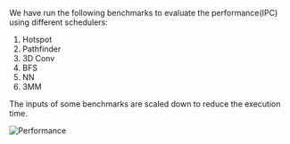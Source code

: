 
We have run the following benchmarks to evaluate the performance(IPC) using different schedulers:
1. Hotspot
2. Pathfinder
3. 3D Conv
4. BFS
5. NN
6. 3MM

The inputs of some benchmarks are scaled down to reduce the execution time.

<img>![Performance](https://github.com/anish-g22/COA-LAB/assets/97083033/b1f2c340-2d5e-46df-b31f-35726528d494)

<!--

## Table Statistics..

**LRR Scheduler**

|                      | Hotspot | Pathfinder | 3D Conv | BFS | NN | 3MM |
| -------- | ------- | ------- | ------- | ------ | ------ | -------- |
| **Without warp sharing** | 2152.852 | 1892 | 38.621 | 97.86 | 159.965 | 93.1011 |
| **With warp sharing** | 2141.581 | 1872.053 | 38.591 | 99.354 | 157.95 | 93.419 |

<br>

**GTO Scheduler**

|                      | Hotspot | Pathfinder | 3D Conv | BFS | NN | 3MM |
| -------- | ------- | ------- | ------- | ------ | ------ | -------- |
| **Without warp sharing** | 2434.57 | 2085.122 | 38.711 | 101.379 | 159.565 | 93.629 |
| **With warp sharing** | 2149.066 | 1876.66 | 38.596 | 101.37 | 161.263 | 93.1584 |

<br>

**KAWS Scheduler**

|                      | Hotspot | Pathfinder | 3D Conv | BFS | NN | 3MM |
| -------- | ------- | ------- | ------- | ------ | ------ | -------- |
| **Without warp sharing** | 2420.56 | 2090.236 | 38.694 | 102.622 | 161.605 | 93.585 |
| **With warp sharing** | 2398.17 | 2084.78 | 38.675 | 103.197 | 160.847 | 93.8401 |

-->
